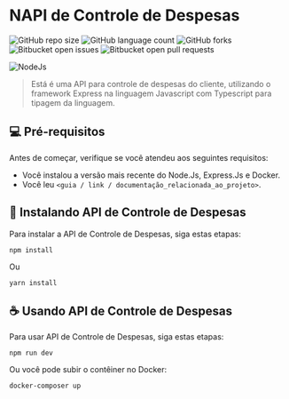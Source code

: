 # NAPI de Controle de Despesas

![GitHub repo size](https://img.shields.io/github/repo-size/iuricode/README-template?style=for-the-badge)
![GitHub language count](https://img.shields.io/github/languages/count/iuricode/README-template?style=for-the-badge)
![GitHub forks](https://img.shields.io/github/forks/iuricode/README-template?style=for-the-badge)
![Bitbucket open issues](https://img.shields.io/bitbucket/issues/iuricode/README-template?style=for-the-badge)
![Bitbucket open pull requests](https://img.shields.io/bitbucket/pr-raw/iuricode/README-template?style=for-the-badge)

<img src="image/imagem.png" alt="NodeJs">

> Está é uma API para controle de despesas do cliente, utilizando o framework Express na linguagem Javascript com Typescript para tipagem da linguagem.


## 💻 Pré-requisitos

Antes de começar, verifique se você atendeu aos seguintes requisitos:

- Você instalou a versão mais recente do Node.Js, Express.Js e Docker.
- Você leu `<guia / link / documentação_relacionada_ao_projeto>`.

## 🚀 Instalando API de Controle de Despesas

Para instalar a API de Controle de Despesas, siga estas etapas:


```
npm install
```

Ou

```
yarn install
```

## ☕ Usando API de Controle de Despesas

Para usar API de Controle de Despesas, siga estas etapas:

```
npm run dev
```

Ou você pode subir o contêiner no Docker:

```
docker-composer up
```
